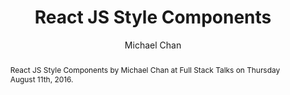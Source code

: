 ---
sections: [reactjs]
link: https://www.youtube.com/watch?v=gNeavlJ7lNY
title: "React JS Style Components"
author: "Michael Chan"
publishedAt: 2016-08-31T00:00:00.000Z
type: [video, talk]
topics: [react_style]
suggestedBy: [andreamangano]
createdAt: 2018-03-12T22:10:34.456Z
reference: aHR0cHM6Ly93d3cueW91dHViZS5jb20vd2F0Y2g_dj1nTmVhdmxKN2xOWQ
slug: react-js-style-components-by-michael-chan
abstract: "React JS Style Components by Michael Chan at Full Stack Talks on Thursday August 11th, 2016."
---
